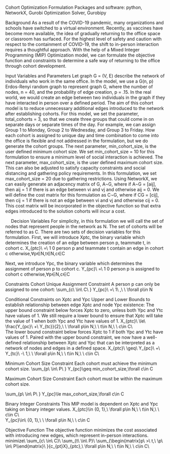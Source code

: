Cohort Optimization Formulation
Packages and software: python, NetworkX, Gurobi Optimization Solver, Gurobipy

Background
As a result of the COVID-19 pandemic, many organizations and schools have switched to a virtual environment. Recently, as vaccines have become more available, the idea of gradually returning to the office space or classroom has surfaced. For the highest level of safety and caution with respect to the containment of COVID-19, the shift to in-person interaction requires a thoughtful approach. With the help of a Mixed Integer Programming (MIP) Optimization model, we can formulate the objective function and constraints to determine a safe way of returning to the office through cohort development. 

Input Variables and Parameters
Let graph G = (V, E) describe the network of individuals who work in the same office. In the model, we use a G(n, p) Erdos-Renyi random graph to represent graph G, where the number of nodes, n = 40, and the probability of edge creation, p = .15. In the real world, we would create an edge between two individuals in the graph if they have interacted in person over a defined period. The aim of this cohort model is to reduce unnecessary additional edges introduced to the network after establishing cohorts. 
For this model, we set the parameter, total_cohorts = 3, so that we create three groups that could come in on separate days or separate times of the day. For example, we can assign Group 1 to Monday, Group 2 to Wednesday, and Group 3 to Friday. How each cohort is assigned to unique day and time combination to come into the office is flexible and not addressed in the formulation, but we do generate the cohort groups. The next parameter, min_cohort_size, is the user defined minimum cohort size. We set min_cohort_size = 10 for this formulation to ensure a minimum level of social interaction is achieved. The next parameter, max_cohort_size, is the user defined maximum cohort size. This can also be adjusted to satisfy capacity constraints and social distancing and gathering policy requirements. In this formulation, we set max_cohort_size = 20 due to gathering restrictions. 
Using NetworkX, we can easily generate an adjacency matrix of G, A¬G, where if A¬G = [aij], then aij = 1 if there is an edge between vi and vj and otherwise aij = 0. We will define the cost matrix for this formulation as C¬G, where if CG = [cij], then cij = 1 if there is not an edge between vi and vj and otherwise cij = 0. This cost matrix will be incorporated in the objective function so that extra edges introduced to the solution cohorts will incur a cost. 

 
Decision Variables
For simplicity, in this formulation we will call the set of nodes that represent people in the network as N. The set of cohorts will be referred to as C. 
There are two sets of decision variables for this formulation. First, we will introduce Xptc, the binary variable which determines the creation of an edge between person p, teammate t, in cohort c. 
X_{ptc}\ =\ 1  0 person p and teammate t contain an edge in cohort c  otherwise,∀p∈N,t∈N,c∈C  
	
Next, we introduce Ypc, the binary variable which determines the assignment of person p to cohort c.
Y_{pc}\ =\ 1  0 person p is assigned to cohort c  otherwise,∀p∈N,c∈C



Constraints
Cohort Unique Assignment Constraint
A person p can only be assigned to one cohort:
\sum_{c\ \in\ C\ } Y_{pc}\ =\ 1\ ,\ \ \forall p\in N

Conditional Constraints on Xptc and Ypc
Upper and Lower Bounds to establish relationship between edge Xptc and node Ypc existence:
The upper bound constraint below forces Xptc to zero, unless both Ypc and Ytc have values of 1. We still require a lower bound to ensure that Xptc will take the value of 1 when both Ypc and Ytc have values of 1.
X_{ptc}\ \le\ \frac{Y_{pc}\ +\ Y_{tc}}{2},\ \ \forall p\in N,\ \ t\in N,\ \ c\in C\  
The lower bound constraint below forces Xptc to 1 if both Ypc and Ytc have values of 1. Paired with the upper bound constraint, we now have a well-defined relationship between Xptc and Ypc that can be interpreted as a network of nodes and edges in a defined space.
X_{ptc}\ \geq\ Y_{pc}\ +\ Y_{tc}\ -\ 1,\ \ \forall p\in N,\ \ t\in N,\ \ c\in C\  

Minimum Cohort Size Constraint
Each cohort must achieve the minimum cohort size.
\sum_{p\ \in\ P\ } Y_{pc}\geq min_cohort_size,\forall c\in C

Maximum Cohort Size Constraint
Each cohort must be within the maximum cohort size.

\sum_{p\ \in\ P\ } Y_{pc}\le max_cohort_size,\forall c\in C

Binary Integer Constraints
This MIP model is dependent on Xptc and Ypc taking on binary integer values.
X_{ptc}\in {0, 1},\ \forall p\in N,\ \ t\in N,\ \ c\in C\  
Y_{pc}\in\ {0, 1},\ \ \forall p\in N,\ \ c\in C

Objective Function
The objective function minimizes the cost associated with introducing new edges, which represent in-person interactions. 
minimize\ \sum_{c\ \in\ C}\ \sum_{t\ \in\ P}\ \sum_{\begin{matrix}p\ >\ t,\ \\p\ \in\ P\\\end{matrix}\ }{c_{pt}X}_{ptc},\ \forall p\in N,\ \ t\in N,\ \ c\in C\ 
